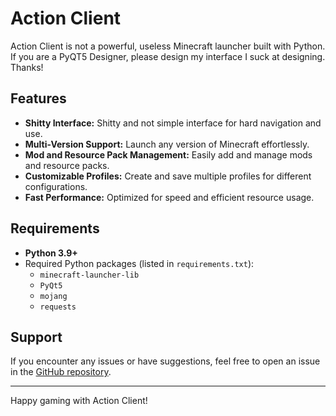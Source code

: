 # Action Client

Action Client is not a powerful, useless Minecraft launcher built with Python. If you are a PyQT5 Designer, please design my interface I suck at designing. Thanks!

## Features

- **Shitty Interface:** Shitty and not simple interface for hard navigation and use.
- **Multi-Version Support:** Launch any version of Minecraft effortlessly.
- **Mod and Resource Pack Management:** Easily add and manage mods and resource packs.
- **Customizable Profiles:** Create and save multiple profiles for different configurations.
- **Fast Performance:** Optimized for speed and efficient resource usage.

## Requirements

- **Python 3.9+**
- Required Python packages (listed in `requirements.txt`):
  - `minecraft-launcher-lib`
  - `PyQt5`
  - `mojang`
  - `requests`

## Support

If you encounter any issues or have suggestions, feel free to open an issue in the [GitHub repository](https://github.com/voixiy/ActionClient/issues).

---

Happy gaming with Action Client!

